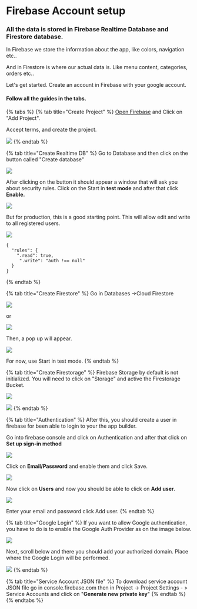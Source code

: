 # Firebase Account setup

### All the data is stored in Firebase  Realtime Database and Firestore database.

In Firebase we store the information about the app, like colors, navigation etc..

And in Firestore is where our actual data is. Like menu content, categories, orders etc..

Let's get started. Create an account in Firebase with your google account.

#### Follow all the guides in the tabs. 

{% tabs %}
{% tab title="Create Project" %}
[Open Firebase](https://firebase.google.com) and Click on "Add Project". 

Accept terms, and create the project.  


![](https://support-hub--assets.s3.eu-west-2.amazonaws.com/assets/74/images/OrQMiE1lc2WWzKqkwPmAIJ8a5UZ1lEWSICncvyRu.png)
{% endtab %}

{% tab title="Create Realtime DB" %}
Go to Database and then click on the button called "Create database"

![](https://support-hub--assets.s3.eu-west-2.amazonaws.com/assets/74/images/qOYldsEBjKuXLQf1rA6YXaO8C7g58FCTEtYdUQsY.png)

After clicking on the button it should appear a window that will ask you about security rules. Click on the Start in **test mode** and after that click **Enable.**

![](https://support-hub--assets.s3.eu-west-2.amazonaws.com/assets/74/images/fUzpKg2ktMjb4PVCgzbRZdIubCABg0fWlSxnGHx5.png)

But for production, this is a good starting point. This will allow edit and write to all registered users.  


![](https://support-hub--assets.s3.eu-west-2.amazonaws.com/assets/74/images/nraH8CpL584KSYeoQZC2ADFFcd4CWYuFgY3c76Uh.png)

```text
{  
  "rules": {  
    ".read": true,  
     ".write": "auth !== null"  
  }  
} 
```
{% endtab %}

{% tab title="Create Firestore" %}
Go in Databases -&gt;Cloud Firestore  


![](https://support-hub--assets.s3.eu-west-2.amazonaws.com/assets/74/images/rr77a8wOoaOlYzx1SstmLOda5uyNOXPPYnu0XhCN.png)

or

![](https://support-hub--assets.s3.eu-west-2.amazonaws.com/assets/74/images/v11spaCgNMZZwm8d1OIfixgViEI1YymXXC1Klg8G.png)

  
Then, a pop up will appear.

![](https://support-hub--assets.s3.eu-west-2.amazonaws.com/assets/74/images/NFDhlKFILxh38cLLOHVqaBYYp4hVjLqgdL9qid1e.png)

  
For now, use Start in test mode.
{% endtab %}

{% tab title="Create Firestorage" %}
Firebase Storage by default is not initialized. You will need to click on "Storage" and active the Firestorage Bucket.  


![](https://support-hub--assets.s3.eu-west-2.amazonaws.com/assets/74/images/IRTvpxbrbeo0rTTiUAmbotOTBZYZzll7JBB36p56.png)

![](https://support-hub--assets.s3.eu-west-2.amazonaws.com/assets/74/images/iLB5zSWpBwNfRV1nJQpPadBm4zqaeairq9E8N5OI.png)
{% endtab %}

{% tab title="Authentication" %}
After this, you should create a user in firebase for been able to login to your the app builder.

Go into firebase console and click on Authentication and after that click on **Set up sign-in method**

![](https://support-hub--assets.s3.eu-west-2.amazonaws.com/assets/74/images/qe83S1BmTWZnMf8Sgefmm0pKFzw93KrQs3CZ63GN.png)

Click on **Email/Password** and enable them and click Save.  
  


![](https://support-hub--assets.s3.eu-west-2.amazonaws.com/assets/74/images/noPpZWk9PiDRbnNRPoIu7AZezp80HVFuFWfSVSdk.png)

Now click on **Users** and now you should be able to click on **Add user**.  


![](https://support-hub--assets.s3.eu-west-2.amazonaws.com/assets/74/images/pHDOkSG5CpX3u7O1JogghnLEzUsmEwzSUtq53PQG.png)

Enter your email and password click Add user.
{% endtab %}

{% tab title="Google Login" %}
If you want to allow Google authentication, you have to do is to enable the Google Auth Provider as on the image below.  


![](https://support-hub--assets.s3.eu-west-2.amazonaws.com/assets/74/images/kQLqQN8m5ZI4jjIQkxC4Vx4si0l185VHN6cGpCIe.png)

Next, scroll below and there you should add your authorized domain. Place where the Google Login will be performed.  


![](https://support-hub--assets.s3.eu-west-2.amazonaws.com/assets/74/images/tfiHPrmLAtN3VwNvfJxuG9AjbVVcp342jn8ld1KY.png)
{% endtab %}

{% tab title="Service Account JSON file" %}
To download service account JSON file go in  console.firebase.com then in Project -&gt; Project Settings - &gt; Service Accounts and click on "**Generate new private key**"
{% endtab %}
{% endtabs %}





